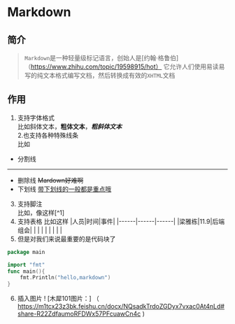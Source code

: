 # Markdown #
## 简介 ##
> `Markdown`是一种轻量级标记语言，创始人是[约翰·格鲁伯]（https://www.zhihu.com/topic/19598915/hot） 它允许人们使用易读易写的纯文本格式编写文档，然后转换成有效的`XHTML`文档
## 作用 ##
1. 支持字体格式  
比如斜体文本，**粗体文本**，___粗斜体文本___  
2.也支持各种特殊线条  
比如
* 分割线
***
* 删除线
~~Mardown好难啊~~
* 下划线
<u>带下划线的一般都是重点哦</u>
3.  支持脚注  
比如，像这样[^1]
4. 支持表格
比如这样
|人员|时间|事件|
|------|------|------|
|梁雅栋|11.9|后端组会|
|     |     |   |
|     |     |   |
5. 但是对我们来说最重要的是代码块了
```Go
package main

import "fmt"
func main(){
	fmt.Println("hello,markdown")
}
```
6. 插入图片
! [木犀101图片：] 
（ https://m1tcx23z3bk.feishu.cn/docx/NQsadkTrdoZGDyx7vxac0At4nLd#share-R22ZdfaumoRFDWx57PFcuawCn4c )